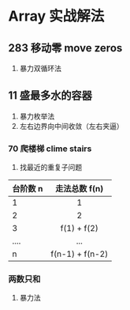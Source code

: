 # Array 实战解法
## 283 移动零 move zeros
1. 暴力双循环法
## 11 盛最多水的容器 
1. 暴力枚举法
2. 左右边界向中间收敛（左右夹逼）
###  70 爬楼梯 clime stairs
1. 找最近的重复子问题

| 台阶数 n       | 走法总数 f(n)      |
| ------------- |:-------------:|
| 1      | 1 |
| 2      | 2      |
| 3 | f(1) + f(2)    |
| .... | ... |
| n | f(n-1) + f(n-2) |

### 两数只和
1. 暴力法